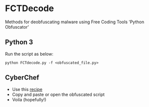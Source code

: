 # FCTDecode
Methods for deobfuscating malware using Free Coding Tools 'Python Obfuscator'

## Python 3
Run the script as below:

`python FCTdecode.py -f <obfuscated_file.py>`

## CyberChef
- Use this [recipe](https://gchq.github.io/CyberChef/#recipe=Regular_expression('User%20defined','%5BA-Za-z0-9%2B/%3D%5D%7B30,%7D',true,true,false,false,false,false,'List%20matches')Label('top')Reverse('Character')From_Base64('A-Za-z0-9%2B/%3D',true,false)Zlib_Inflate(0,0,'Adaptive',false,false)Regular_expression('User%20defined','%5BA-Za-z0-9%2B/%3D%5D%7B30,%7D',true,true,false,false,false,false,'List%20matches')Jump('top',48)Reverse('Character')From_Base64('A-Za-z0-9%2B/%3D',true,false)Zlib_Inflate(0,0,'Adaptive',false,false)&oenc=65001)
- Copy and paste or open the obfuscated script
- Voila (hopefully!)
